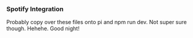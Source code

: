 ### Spotify Integration
Probably copy over these files onto pi and npm run dev. Not super sure though. Hehehe. Good night!